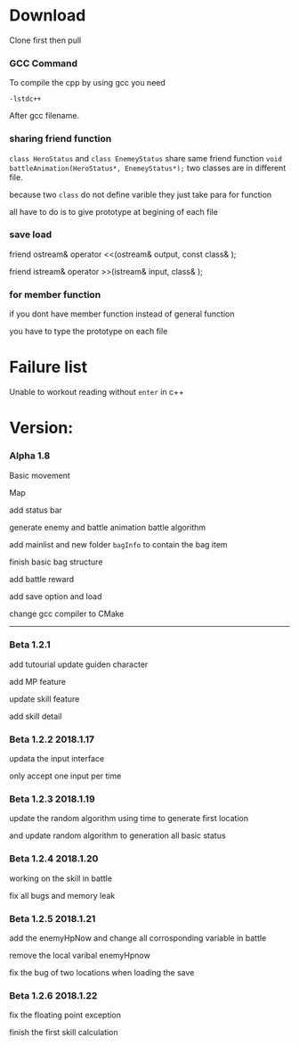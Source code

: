 # Download

Clone first
then pull

### GCC Command
To compile the cpp by using gcc you need
```
-lstdc++
```
After gcc filename.


### sharing friend function

`class HeroStatus` and `class EnemeyStatus` share same friend function `void battleAnimation(HeroStatus*, EnemeyStatus*);` two classes are in different file.

because two `class` do not define varible they just take para for function

all have to do is to give prototype at begining of each file 

### save load

friend ostream& operator <<(ostream& output, const class& );

friend istream& operator >>(istream& input, class& );

### for member function

if you dont have member function instead of general function 

you have to type the prototype on each file



# Failure list
Unable to workout reading without `enter` in c++


# Version:
### Alpha 1.8
Basic movement

Map

add status bar

generate enemy and battle animation battle algorithm

add mainlist and new folder `bagInfo` to contain the bag item

finish basic bag structure

add battle reward

add save option and load

change gcc compiler to CMake

---

### Beta 1.2.1

add tutourial update guiden character

add MP feature

update skill feature

add skill detail

### Beta 1.2.2 2018.1.17

updata the input interface 

only accept one input per time

### Beta 1.2.3 2018.1.19

update the random algorithm using time to generate first location

and update random algorithm to generation all basic status

### Beta 1.2.4 2018.1.20

working on the skill in battle

fix all bugs and memory leak

### Beta 1.2.5 2018.1.21

add the enemyHpNow and change all corrosponding variable in battle

remove the local varibal enemyHpnow

fix the bug of two locations when loading the save

### Beta 1.2.6 2018.1.22

fix the floating point exception

finish the first skill calculation




